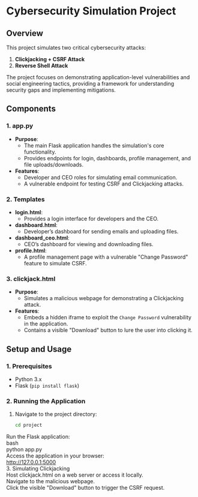 # Cybersecurity Simulation Project

## **Overview**
This project simulates two critical cybersecurity attacks:
1. **Clickjacking + CSRF Attack**
2. **Reverse Shell Attack**

The project focuses on demonstrating application-level vulnerabilities and social engineering tactics, providing a framework for understanding security gaps and implementing mitigations.

## **Components**

### **1. app.py**
- **Purpose**:
  - The main Flask application handles the simulation's core functionality.
  - Provides endpoints for login, dashboards, profile management, and file uploads/downloads.
- **Features**:
  - Developer and CEO roles for simulating email communication.
  - A vulnerable endpoint for testing CSRF and Clickjacking attacks.

### **2. Templates**
- **login.html**:
  - Provides a login interface for developers and the CEO.
- **dashboard.html**:
  - Developer’s dashboard for sending emails and uploading files.
- **dashboard_ceo.html**:
  - CEO’s dashboard for viewing and downloading files.
- **profile.html**:
  - A profile management page with a vulnerable "Change Password" feature to simulate CSRF.

### **3. clickjack.html**
- **Purpose**:
  - Simulates a malicious webpage for demonstrating a Clickjacking attack.
- **Features**:
  - Embeds a hidden iframe to exploit the `Change Password` vulnerability in the application.
  - Contains a visible "Download" button to lure the user into clicking it.

## **Setup and Usage**

### **1. Prerequisites**
- Python 3.x
- Flask (`pip install flask`)

### **2. Running the Application**
1. Navigate to the project directory:
   ```bash
   cd project
Run the Flask application: <br>
bash <br>
python app.py<br>
Access the application in your browser:<br>
http://127.0.0.1:5000<br>
3. Simulating Clickjacking<br>
Host clickjack.html on a web server or access it locally.<br>
Navigate to the malicious webpage.<br>
Click the visible "Download" button to trigger the CSRF request.<br>
